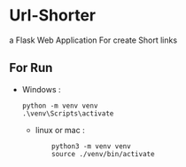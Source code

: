 # Url-Shorter
a Flask Web Application For  create Short links


## For Run
- Windows :

      python -m venv venv
      .\venv\Scripts\activate
      
      
  - linux or mac :
  
            python3 -m venv venv
            source ./venv/bin/activate
